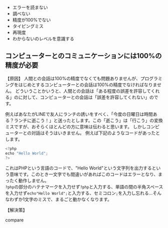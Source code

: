 - エラーを読まない
- 調べない
- 精度が100%でない
- タイピングミス
- 再現度
- わからないのレベルを意識する

## コンピューターとのコミュニケーションには100%の精度が必要

【原因】
人間との会話は100%の精度でなくても問題ありませんが、プログラミングをはじめとするコンピューターとの会話は100%の精度でなければなりません。
どういうことかいうと、人間との会話は「ある程度の誤差を許容してくれる」のに対して、コンピューターとの会話は「誤差を許容してくれない」のです。

例えばあなたがLINEで友人にランチの誘いをすべく、「今度の日曜日は時間ある？ランチに逝こう！」と送ったとします。この「逝こう」は「行こう」の変換ミスですが、おそらくほとんどの方に意味は伝わると思います。
しかしコンピューターとの対話はそうはいきません。
例えば下記のようなコードがあったとします。
    
```js
<?php
echo "Hello World";
?>
```

これはPHPという言語のコードで、"Hello World"という文字列を出力するという意味です。このとき一文字でも間違いがあればこのコードはエラーとなり、まったく動作しません。  
`?php`の部分のハテナマークを入力せず`?php`と入力する、単語の間の半角スペースを入力せず`echo"Hello World";`と入力する、セミコロン`;`を入力し忘れる...そんなわずか1文字のミスで、まるごと動かなくなります。

【解決策】

compare

